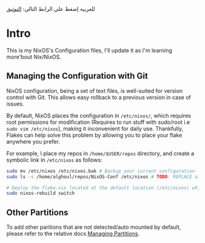 للعربية إضغط علي الرابط التالي: [التوثيق](docs/ar/README.md)

# Intro
This is my NixOS's Configuration files, I'll update it as I'm learning more'bout Nix/NixOS.

## Managing the Configuration with Git
NixOS configuration, being a set of text files, is well-suited for version control with Git.
This allows easy rollback to a previous version in case of issues.

By default, NixOS places the configuration in `/etc/nixos/`, which requires root permissions for modification (Requires to run stuff with sudo/root i.e `sudo vim /etc/nixos`),
making it inconvenient for daily use. Thankfully, Flakes can help solve this problem by allowing you to place your flake anywhere you prefer.

For example, I place my repos in `/home/$USER/repos` directory, and create a symbolic link in `/etc/nixos` as follows:
```bash
sudo mv /etc/nixos /etc/nixos.bak # Backup your current configuration
sudo ls -s /home/alghoul/repos/NixOS-Conf /etc/nixos # TODO: REPLACE alghoul with your username

# Deploy the flake.nix located at the default location (/etc/nixos) which is just a sym link to /home/$USER/repos/NixOS-Conf
sudo nixos-rebuild switch
```

## Other Partitions
To add other paritions that are not detected/auto mounted by default, please refer to the relative docs [Managing Partitions](/docs/en/partitions.md).
